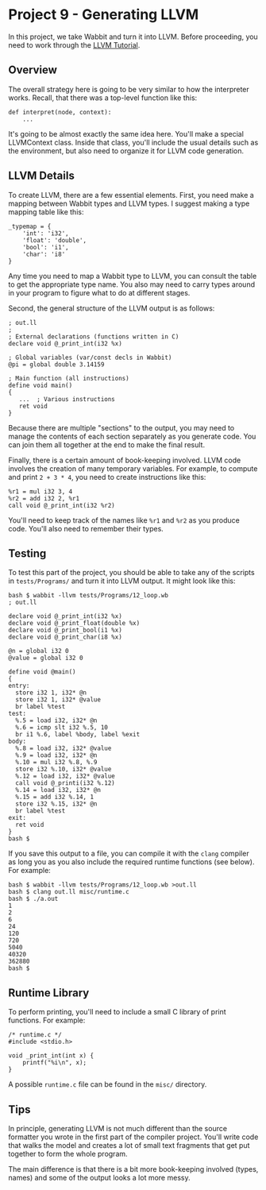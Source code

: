 # Project 9 - Generating LLVM

In this project, we take Wabbit and turn it into LLVM.  Before
proceeding, you need to work through the [LLVM Tutorial](LLVM-Tutorial.md).

## Overview

The overall strategy here is going to be very similar to how the interpreter
works. Recall, that there was a top-level function like this:

```
def interpret(node, context):
    ...
```

It's going to be almost exactly the same idea here. You'll make a
special LLVMContext class.  Inside that class, you'll include
the usual details such as the environment, but also need to organize
it for LLVM code generation.

## LLVM Details

To create LLVM, there are a few essential elements.  First, you need
make a mapping between Wabbit types and LLVM types.  I suggest
making a type mapping table like this:

```
_typemap = {
    'int': 'i32',
    'float': 'double',
    'bool': 'i1',
    'char': 'i8'
}
```

Any time you need to map a Wabbit type to LLVM, you can consult the
table to get the appropriate type name.   You also may need to carry types
around in your program to figure what to do at different stages.

Second, the general structure of the LLVM output is as follows:

```
; out.ll
;
; External declarations (functions written in C)
declare void @_print_int(i32 %x)

; Global variables (var/const decls in Wabbit)
@pi = global double 3.14159

; Main function (all instructions)
define void main()
{
   ...  ; Various instructions
   ret void
}
```

Because there are multiple "sections" to the output, you may need to
manage the contents of each section separately as you generate code.
You can join them all together at the end to make the final result.

Finally, there is a certain amount of book-keeping involved.
LLVM code involves the creation of many temporary variables.
For example, to compute and print `2 + 3 * 4`, you need to create
instructions like this:

```
%r1 = mul i32 3, 4
%r2 = add i32 2, %r1
call void @_print_int(i32 %r2)
```

You'll need to keep track of the names like `%r1` and `%r2` as you
produce code.  You'll also need to remember their types.

## Testing

To test this part of the project, you should be able to take any of
the scripts in `tests/Programs/` and turn it into LLVM output.  It might
look like this:

```
bash $ wabbit -llvm tests/Programs/12_loop.wb
; out.ll

declare void @_print_int(i32 %x)
declare void @_print_float(double %x)
declare void @_print_bool(i1 %x)
declare void @_print_char(i8 %x) 

@n = global i32 0
@value = global i32 0

define void @main() 
{
entry:
  store i32 1, i32* @n
  store i32 1, i32* @value
  br label %test
test:
  %.5 = load i32, i32* @n
  %.6 = icmp slt i32 %.5, 10
  br i1 %.6, label %body, label %exit
body:
  %.8 = load i32, i32* @value
  %.9 = load i32, i32* @n
  %.10 = mul i32 %.8, %.9
  store i32 %.10, i32* @value
  %.12 = load i32, i32* @value
  call void @_printi(i32 %.12)
  %.14 = load i32, i32* @n
  %.15 = add i32 %.14, 1
  store i32 %.15, i32* @n
  br label %test
exit:
  ret void
}
bash $
```

If you save this output to a file, you can compile it with the `clang`
compiler as long you as you also include the required runtime
functions (see below).  For example:

```
bash $ wabbit -llvm tests/Programs/12_loop.wb >out.ll
bash $ clang out.ll misc/runtime.c
bash $ ./a.out
1
2
6
24
120
720
5040
40320
362880
bash $
```

## Runtime Library

To perform printing, you'll need to include a small C library of print
functions. For example:

```
/* runtime.c */
#include <stdio.h>

void _print_int(int x) {
    printf("%i\n", x);
}
```

A possible `runtime.c` file can be found in the `misc/` directory.

## Tips

In principle, generating LLVM is not much different than the source
formatter you wrote in the first part of the compiler project.  You'll
write code that walks the model and creates a lot of small text
fragments that get put together to form the whole program.

The main difference is that there is a bit more book-keeping involved
(types, names) and some of the output looks a lot more messy.


